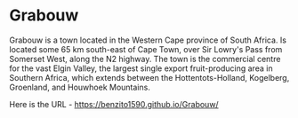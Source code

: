 # Grabouw
Grabouw is a town located in the Western Cape province of South Africa. Is located some 65 km south-east of Cape Town, over Sir Lowry's Pass from Somerset West, along the N2 highway. The town is the commercial centre for the vast Elgin Valley, the largest single export fruit-producing area in Southern Africa, which extends between the Hottentots-Holland, Kogelberg, Groenland, and Houwhoek Mountains.

Here is the URL - https://benzito1590.github.io/Grabouw/
